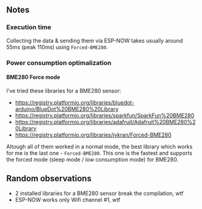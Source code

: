 ## Notes

### Execution time

Collecting the data & sending them via ESP-NOW takes usually around 55ms (peak 110ms) using `Forced-BME280`.

### Power consumption optimalization

#### BME280 Force mode

I've tried these libraries for a BME280 sensor:

- https://registry.platformio.org/libraries/bluedot-arduino/BlueDot%20BME280%20Library
- https://registry.platformio.org/libraries/sparkfun/SparkFun%20BME280
- https://registry.platformio.org/libraries/adafruit/Adafruit%20BME280%20Library
- https://registry.platformio.org/libraries/jvkran/Forced-BME280

Altough all of them worked in a normal mode, the best library which works for me is the last one - `Forced-BME280`.
This one is the fastest and supports the forced mode (sleep mode / low consumption mode) for BME280.

## Random observations

- 2 installed libraries for a BME280 sensor break the compilation, wtf
- ESP-NOW works only Wifi channel #1, wtf
